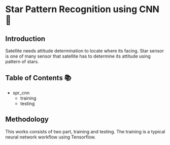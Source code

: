 # Star Pattern Recognition using CNN 🌠

## Introduction
Satellite needs attitude determination to locate where its facing. Star sensor is one of many sensor that satellite has to determine its attitude using pattern of stars.

## Table of Contents 📚
- spr_cnn
  - training
  - testing

## Methodology
This works consists of two part, training and testing. The training is a typical neural network workflow using Tensorflow.
